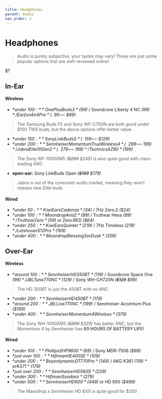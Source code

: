 ```yaml
---
title: Headphones
parent: Audio
nav_order: 2
---
```

# Headphones

> Audio is purely subjective, your tastes may vary! These are just some popular options that are well-reviewed online!

$?

## In-Ear

#### Wireless

- **under $100:** OnePlus Buds 3 *($99)* / Soundcore Liberty 4 NC *($99)* / Earfun Air 4 Pro *(~~$95~~ $89)*

> The Samsung Buds FE and Sony WF-C700N are both good under $100 TWS buds, but the above options offer better value

- **under $150:** Sony LinkBuds S *(~~$159~~ $129)* 
- **under $200:** Sennheiser Momentum True Wireless 4 *(~~$299~~ $199)* / Jabra Elite 10 Gen 2 *(~~$279~~ $199)* / Technics AZ80 *($199)*

> The Sony WF-1000XM5 *(~~$299~~ $249)* is also quite good with class-leading ANC

- **open-ear:** Sony LinkBuds Open *(~~$199~~ $179)*

> Jabra is out of the consumer audio market, meaning they won’t release new Elite buds

#### Wired

- **under $50:** Kiwi Ears Cadenza *($34)* / 7Hz Zero:2 *($24)*
- **under $100:** Moondrop Aria 2 *($89)* / Truthear Hexa *($89)* / Truthear Zero *($59)* or Zero:RED *($64)* 
- **under $250:** Kiwi Ears Quintet *($219)* / 7Hz Timeless *($219)* / Letshouer S12 Pro *($169)*
- **under $400:** Moondrop Blessing 3 or Dusk *($359)*

## Over-Ear

#### Wireless

- **around $100:** Sennheiser HD 350BT *($119)* / Soundcore Space One *($99)* / JBL Tune 770NC *($129)* / Sony WH-CH720N *(~~$129~~ $99)*

> The HD 350BT is just the 450BT with no ANC

- **under $200:** Sennheiser HD 450BT *($179)*
- **around $200:** JBL Live 770NC *($199)* / Sennheiser Accentum Plus *($199)*
- **under $400:** Sennheiser Momentum 4 Wireless *($379)*

> The Sony WH-1000XM5 *(~~$399~~ $329)* has better ANC, but the Momentum 4 by Sennheiser has **60 HOURS OF BATTERY LIFE!**

#### Wired

- **under $100:** Phillips SHP9600 *($69)* / Sony MDR-7506 *($99)*
- **just over $100:** Hifiman HE400SE *($109)*
- **under $200:** Beyerdynamic DT 770 Pro *($149)* / AKG K361 *($119)* or K371 *($179)*
- **just over $200:** Sennheiser HD 560S *($229)*
- **under $300:** Hifiman Sundara *($279)*
- **under $500:** Sennheiser HD 600 *($449)* or HD 650 *($499)*

> The Massdrop x Sennheiser HD 6XX is quite good for $200
